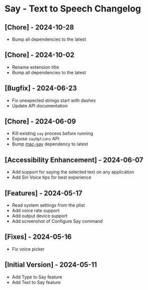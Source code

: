 # Say - Text to Speech Changelog

## [Chore] - 2024-10-28

- Bump all dependencies to the latest

## [Chore] - 2024-10-02

- Rename extension title
- Bump all dependencies to the latest

## [Bugfix] - 2024-06-23

- Fix unexpected strings start with dashes
- Update API documentation

## [Chore] - 2024-06-09

- Kill existing `say` process before running
- Expose `sayOptions` API
- Bump [mac-say](https://github.com/LitoMore/mac-say) dependency to latest

## [Accessibility Enhancement] - 2024-06-07

- Add support for saying the selected text on any application
- Add Siri Voice tips for best experience

## [Features] - 2024-05-17

- Read system settings from the plist
- Add voice rate support
- Add output device support
- Add screenshot of Configure Say command

## [Fixes] - 2024-05-16

- Fix voice picker

## [Initial Version] - 2024-05-11

- Add Type to Say feature
- Add Text to Say feature
